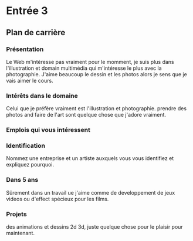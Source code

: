 # Entrée 3
## Plan de carrière

### Présentation
Le Web m'intéresse pas vraiment pour le momment, je suis plus dans l'illustration et domain multimédia qui m'intéresse le plus avec la photographie. J'aime beaucoup le dessin et les photos alors je sens que je vais aimer le cours.

### Intérêts dans le domaine
Celui que je préfère vraiment est l'illustration et photographie. prendre des photos and faire de l'art sont quelque chose que j'adore vraiment.

### Emplois qui vous intéressent


### Identification
Nommez une entreprise et un artiste auxquels vous vous identifiez et expliquez pourquoi. 

### Dans 5 ans
Sûrement dans un travail ue j'aime comme de developpement de jeux videos ou d'effect spécieux pour les films.

### Projets
des animations et dessins 2d 3d, juste quelque chose pour le plaisir pour maintenant.
